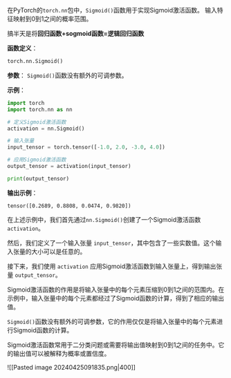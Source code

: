 在PyTorch的`torch.nn`包中，`Sigmoid()`函数用于实现Sigmoid激活函数。
输入特征映射到0到1之间的概率范围。

搞半天是将**回归函数+sogmoid函数=逻辑回归函数** 

**函数定义**：
```python
torch.nn.Sigmoid()
```

**参数**：
`Sigmoid()`函数没有额外的可调参数。

**示例**：
```python
import torch
import torch.nn as nn

# 定义Sigmoid激活函数
activation = nn.Sigmoid()

# 输入张量
input_tensor = torch.tensor([-1.0, 2.0, -3.0, 4.0])

# 应用Sigmoid激活函数
output_tensor = activation(input_tensor)

print(output_tensor)
```

**输出示例**：
```
tensor([0.2689, 0.8808, 0.0474, 0.9820])
```

在上述示例中，我们首先通过`nn.Sigmoid()`创建了一个Sigmoid激活函数 `activation`。

然后，我们定义了一个输入张量 `input_tensor`，其中包含了一些实数值。这个输入张量的大小可以是任意的。

接下来，我们使用 `activation` 应用Sigmoid激活函数到输入张量上，得到输出张量 `output_tensor`。

Sigmoid激活函数的作用是将输入张量中的每个元素压缩到0到1之间的范围内。在示例中，输入张量中的每个元素都经过了Sigmoid函数的计算，得到了相应的输出值。

`Sigmoid()`函数没有额外的可调参数，它的作用仅仅是将输入张量中的每个元素进行Sigmoid函数的计算。

Sigmoid激活函数常用于二分类问题或需要将输出值映射到0到1之间的任务中。它的输出值可以被解释为概率或置信度。

![[Pasted image 20240425091835.png|400]]
